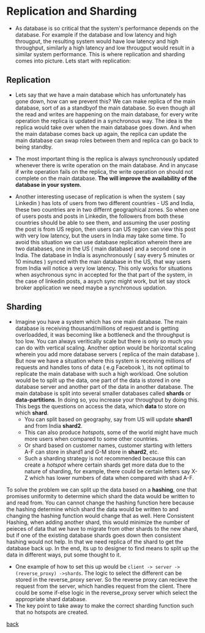 # Replication and Sharding
* As database is so critical that the system's performance depends on the database. For example if the database and low latency and high througput, the resulting system would have low latency and high throughput, similarly a high latency and low througput would result in a similar system performance. This is where replication and sharding comes into picture. Lets start with replication:

## Replication
- Lets say that we have a main database which has unfortunately has gone down, how can we prevent this? We can make replica of the main database, sort of as a standbyof the main database. So even though all the read and writes are happening on the main database, for every write operation the replica is updated in a synchronous way. The idea is the replica would take over when the main database goes down. And when the main database comes back up again, the replica can update the main database can swap roles between them and replica can go back to being standby.

- The most important thing is the replica is always synchronously updated whenever there is write operation on the main database. And in anycase if write operation fails on the replica, the write operation on should not complete on the main database. **The will improve the availability of the database in your system.**

- Another interesting usecase of replication is when the system ( say Linkedin ) has lots of users from two different countries - US and India, these two countries are in two differnt geographical zones. So when one of users posts and posts in Linkedin, the followers from both these countries should be able to see them, and assuming the user posting the post is from US region, then users can US region can view this post with very low latency, but the users in India may take some time. To avoid this situation we can use database replication wherein there are two databases, one in the US ( main database) and a second one in India. The database in India is asynchronously ( say every 5 minutes or 10 minutes ) synced with the main database in the US, that way users from India will notice a very low latency. This only works for situations when asychronous sync in accepted for the that part of the system, in the case of linkedin posts, a asych sync might work, but let say stock broker application we need maybe a synchronous updation.

## Sharding
- Imagine you have a system which has one main database. The main database is receiving thousand/millions of request and is getting overloadded, it was becoming like a bottleneck and the throughput is too low. You can always veritically scale but there is only so much you can do with vertical scaling. Another option would be horizontal scaling wherein you add more database servers ( replica of the main database ). But now we have a situation where this system is receiving millions of requests and handles tons of data ( e.g Facebook ), its not optimal to replicate the main database with such a high workload. One solution would be to split up the data, one part of the data is stored in one database server and another part of the data in another database. The main database is split into several smaller databases called **shards** or **data-partitions**. In doing so, you increase your throughput by doing this. This begs the questions on access the data, which **data** to store on which **shard**.
	- You can split based on geography, say from US will update **shard1** and from India **shard2**.
	- This can also produce *hotspots*, some of the world might have much more users when compared to some other countries.
	- Or shard based on customer names, customer starting with letters A-F can store in shard1 and G-M store in **shard2**, etc.
	- Such a sharding strategy is not recommended because this can create a *hotspot* where certain shards get more data due to the nature of sharding, for example, there could be certain letters say X-Z which has lower numbers of data when compared with shad A-F.

To solve the problem we can split up the data based on a **hashing**, one that promises uniformity to determine which shard the data would be written to and read from. You can cannot change the hashing function here because the hashing determine which shard the data would be written to and changing the hashing function would change that as well. Here Consistent Hashing, when adding another shard, this would minimize the number of peieces of data that we have to migrate from other shards to the new shard, but if one of the existing database shards goes down then consistent hashing would not help. In that we need replica of the shard to get the database back up. In the end, its up to designer to find means to split up the data in different ways, put some thought to it.
- One example of how to set this up would be `client -> server -> (reverse_proxy) ->shards`. The logic to select the different can be stored in the reverse_proxy server. So the reverse proxy can recieve the request from the server, which handles request from the client. There could be some if-else logic in the reverse_proxy server which select the appropriate shard database.
- The key point to take away to make the correct sharding function such that no hotspots are created.

[back](../SystemDesign.md)